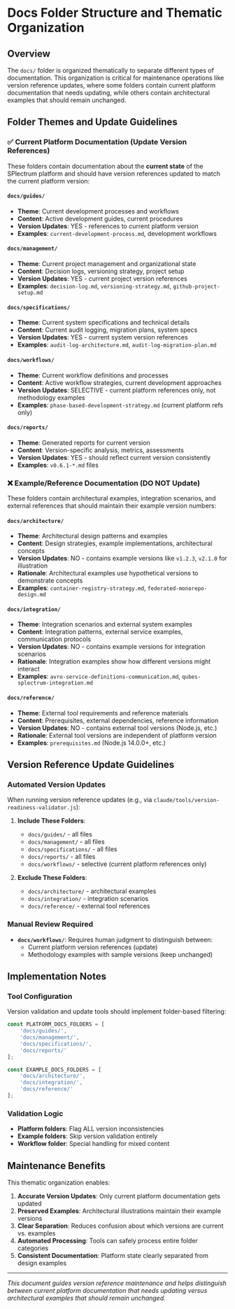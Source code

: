 # Docs Folder Structure and Thematic Organization

## Overview

The `docs/` folder is organized thematically to separate different types of documentation. This organization is critical for maintenance operations like version reference updates, where some folders contain current platform documentation that needs updating, while others contain architectural examples that should remain unchanged.

## Folder Themes and Update Guidelines

### ✅ Current Platform Documentation (Update Version References)

These folders contain documentation about the **current state** of the SPlectrum platform and should have version references updated to match the current platform version:

#### `docs/guides/`
- **Theme**: Current development processes and workflows
- **Content**: Active development guides, current procedures
- **Version Updates**: YES - references to current platform version
- **Examples**: `current-development-process.md`, development workflows

#### `docs/management/`  
- **Theme**: Current project management and organizational state
- **Content**: Decision logs, versioning strategy, project setup
- **Version Updates**: YES - current project version references
- **Examples**: `decision-log.md`, `versioning-strategy.md`, `github-project-setup.md`

#### `docs/specifications/`
- **Theme**: Current system specifications and technical details
- **Content**: Current audit logging, migration plans, system specs
- **Version Updates**: YES - current system version references
- **Examples**: `audit-log-architecture.md`, `audit-log-migration-plan.md`

#### `docs/workflows/`
- **Theme**: Current workflow definitions and processes
- **Content**: Active workflow strategies, current development approaches
- **Version Updates**: SELECTIVE - current platform references only, not methodology examples
- **Examples**: `phase-based-development-strategy.md` (current platform refs only)

#### `docs/reports/`
- **Theme**: Generated reports for current version
- **Content**: Version-specific analysis, metrics, assessments
- **Version Updates**: YES - should reflect current version consistently
- **Examples**: `v0.6.1-*.md` files

### ❌ Example/Reference Documentation (DO NOT Update)

These folders contain architectural examples, integration scenarios, and external references that should maintain their example version numbers:

#### `docs/architecture/`
- **Theme**: Architectural design patterns and examples
- **Content**: Design strategies, example implementations, architectural concepts
- **Version Updates**: NO - contains example versions like `v1.2.3`, `v2.1.0` for illustration
- **Rationale**: Architectural examples use hypothetical versions to demonstrate concepts
- **Examples**: `container-registry-strategy.md`, `federated-monorepo-design.md`

#### `docs/integration/`
- **Theme**: Integration scenarios and external system examples
- **Content**: Integration patterns, external service examples, communication protocols
- **Version Updates**: NO - contains example versions for integration scenarios
- **Rationale**: Integration examples show how different versions might interact
- **Examples**: `avro-service-definitions-communication.md`, `qubes-splectrum-integration.md`

#### `docs/reference/`
- **Theme**: External tool requirements and reference materials
- **Content**: Prerequisites, external dependencies, reference information
- **Version Updates**: NO - contains external tool versions (Node.js, etc.)
- **Rationale**: External tool versions are independent of platform version
- **Examples**: `prerequisites.md` (Node.js 14.0.0+, etc.)

## Version Reference Update Guidelines

### Automated Version Updates
When running version reference updates (e.g., via `claude/tools/version-readiness-validator.js`):

1. **Include These Folders**:
   - `docs/guides/` - all files
   - `docs/management/` - all files  
   - `docs/specifications/` - all files
   - `docs/reports/` - all files
   - `docs/workflows/` - selective (current platform references only)

2. **Exclude These Folders**:
   - `docs/architecture/` - architectural examples
   - `docs/integration/` - integration scenarios
   - `docs/reference/` - external tool references

### Manual Review Required
- **`docs/workflows/`**: Requires human judgment to distinguish between:
  - Current platform version references (update)
  - Methodology examples with sample versions (keep unchanged)

## Implementation Notes

### Tool Configuration
Version validation and update tools should implement folder-based filtering:

```javascript
const PLATFORM_DOCS_FOLDERS = [
    'docs/guides/',
    'docs/management/', 
    'docs/specifications/',
    'docs/reports/'
];

const EXAMPLE_DOCS_FOLDERS = [
    'docs/architecture/',
    'docs/integration/',
    'docs/reference/'
];
```

### Validation Logic
- **Platform folders**: Flag ALL version inconsistencies
- **Example folders**: Skip version validation entirely
- **Workflow folder**: Special handling for mixed content

## Maintenance Benefits

This thematic organization enables:

1. **Accurate Version Updates**: Only current platform documentation gets updated
2. **Preserved Examples**: Architectural illustrations maintain their example versions
3. **Clear Separation**: Reduces confusion about which versions are current vs. examples
4. **Automated Processing**: Tools can safely process entire folder categories
5. **Consistent Documentation**: Platform state clearly separated from design examples

---

*This document guides version reference maintenance and helps distinguish between current platform documentation that needs updating versus architectural examples that should remain unchanged.*